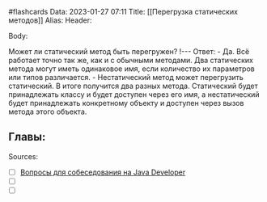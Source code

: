 #flashcards
Data: 2023-01-27 07:11
Title: [[Перегрузка статических методов]]
Alias:
Header:




Body:


Может ли статический метод быть перегружен?
!---
Ответ:
	- Да. Всё работает точно так же, как и с обычными методами. Два статических метода могут иметь одинаковое имя, если количество их параметров или типов различается.
	- Нестатический метод может перегрузить статический. В итоге получится два разных метода. Статический будет принадлежать классу и будет доступен через его имя, а нестатический будет принадлежать конкретному объекту и доступен через вызов метода этого объекта.




Главы:
- 


Sources:
- [ ] [Вопросы для собеседования на Java Developer](https://github.com/enhorse/java-interview/blob/master/README.md#%D0%9E%D0%9E%D0%9F)
- [ ] []()
- [ ] []()
